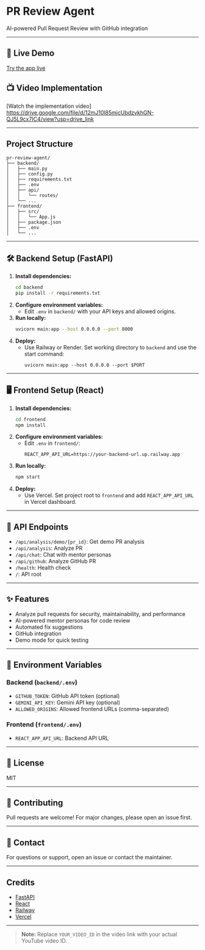 # PR Review Agent

AI-powered Pull Request Review with GitHub integration

---

## 🚀 Live Demo

[Try the app live](https://pr-review-agent-ffy5.vercel.app)

## 📺 Video Implementation

[Watch the implementation video]
https://drive.google.com/file/d/12mJ10l85mjcUbdzvkhGN-QJ5L9cx7IC4/view?usp=drive_link

---

## Project Structure

```
pr-review-agent/
├── backend/
│   ├── main.py
│   ├── config.py
│   ├── requirements.txt
│   ├── .env
│   ├── api/
│   │   └── routes/
│   └── ...
├── frontend/
│   ├── src/
│   │   └── App.js
│   ├── package.json
│   ├── .env
│   └── ...
```

---

## 🛠️ Backend Setup (FastAPI)

1. **Install dependencies:**
   ```bash
   cd backend
   pip install -r requirements.txt
   ```
2. **Configure environment variables:**
   - Edit `.env` in `backend/` with your API keys and allowed origins.
3. **Run locally:**
   ```bash
   uvicorn main:app --host 0.0.0.0 --port 8000
   ```
4. **Deploy:**
   - Use Railway or Render. Set working directory to `backend` and use the start command:
     ```
     uvicorn main:app --host 0.0.0.0 --port $PORT
     ```

---

## 🖥️ Frontend Setup (React)

1. **Install dependencies:**
   ```bash
   cd frontend
   npm install
   ```
2. **Configure environment variables:**
   - Edit `.env` in `frontend/`:
     ```
     REACT_APP_API_URL=https://your-backend-url.up.railway.app
     ```
3. **Run locally:**
   ```bash
   npm start
   ```
4. **Deploy:**
   - Use Vercel. Set project root to `frontend` and add `REACT_APP_API_URL` in Vercel dashboard.

---

## 🔗 API Endpoints

- `/api/analysis/demo/{pr_id}`: Get demo PR analysis
- `/api/analysis`: Analyze PR
- `/api/chat`: Chat with mentor personas
- `/api/github`: Analyze GitHub PR
- `/health`: Health check
- `/`: API root

---

## ✨ Features

- Analyze pull requests for security, maintainability, and performance
- AI-powered mentor personas for code review
- Automated fix suggestions
- GitHub integration
- Demo mode for quick testing

---

## 📝 Environment Variables

### Backend (`backend/.env`)

- `GITHUB_TOKEN`: GitHub API token (optional)
- `GEMINI_API_KEY`: Gemini API key (optional)
- `ALLOWED_ORIGINS`: Allowed frontend URLs (comma-separated)

### Frontend (`frontend/.env`)

- `REACT_APP_API_URL`: Backend API URL

---

## 📄 License

MIT

---

## 🤝 Contributing

Pull requests are welcome! For major changes, please open an issue first.

---

## 📧 Contact

For questions or support, open an issue or contact the maintainer.

---

## Credits

- [FastAPI](https://fastapi.tiangolo.com/)
- [React](https://react.dev/)
- [Railway](https://railway.app/)
- [Vercel](https://vercel.com/)

---

> **Note:** Replace `YOUR_VIDEO_ID` in the video link with your actual YouTube video ID.

